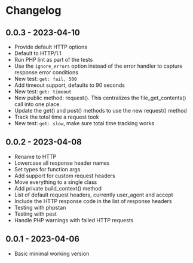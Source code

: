 # Changelog

## 0.0.3 - 2023-04-10
- Provide default HTTP options
- Default to HTTP/1.1
- Run PHP lint as part of the tests
- Use the `ignore_errors` option instead of the error handler to capture response error conditions
- New test: `get: fail, 500`
- Add timeout support, defaults to 90 seconds
- New test: `get: timeout`
- New public method: request().  This centralizes the file_get_contents() call into one place.
- Update the get() and post() methods to use the new request() method
- Track the total time a request took
- New test: `get: slow`, make sure total time tracking works

## 0.0.2 - 2023-04-08
- Rename to HTTP
- Lowercase all response header names
- Set types for function args
- Add support for custom request headers
- Move everything to a single class
- Add private build_context() method
- List of default request headers, currently user_agent and accept
- Include the HTTP response code in the list of response headers
- Testing with phpstan
- Testing with pest
- Handle PHP warnings with failed HTTP requests

## 0.0.1 - 2023-04-06
- Basic minimal working version
